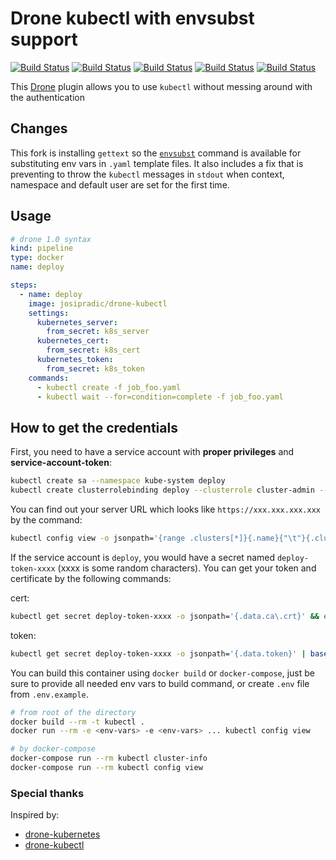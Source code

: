 # Drone kubectl with envsubst support
[![Build Status](https://img.shields.io/docker/stars/josipradic/drone-kubectl)](https://hub.docker.com/r/josipradic/drone-kubectl) [![Build Status](https://img.shields.io/docker/pulls/josipradic/drone-kubectl)](https://hub.docker.com/r/josipradic/drone-kubectl) [![Build Status](https://img.shields.io/docker/cloud/automated/josipradic/jenkins-jnlp-cicd)](https://hub.docker.com/r/josipradic/drone-kubectl) [![Build Status](https://img.shields.io/docker/cloud/build/josipradic/jenkins-jnlp-cicd)](https://hub.docker.com/r/josipradic/drone-kubectl) [![Build Status](https://img.shields.io/github/v/tag/josipradic/drone-kubectl)](https://github.com/josipradic/drone-kubectl/releases)

This [Drone](https://drone.io/) plugin allows you to use `kubectl` without messing around with the authentication

## Changes

This fork is installing `gettext` so the [`envsubst`](https://linux.die.net/man/1/envsubst) command is available for substituting env vars in `.yaml` template files. It also includes a fix that is preventing to throw the `kubectl` messages in `stdout` when context, namespace and default user are set for the first time.

## Usage

```yaml
# drone 1.0 syntax
kind: pipeline
type: docker
name: deploy

steps:
  - name: deploy
    image: josipradic/drone-kubectl
    settings:
      kubernetes_server:
        from_secret: k8s_server
      kubernetes_cert:
        from_secret: k8s_cert
      kubernetes_token:
        from_secret: k8s_token
    commands:
      - kubectl create -f job_foo.yaml
      - kubectl wait --for=condition=complete -f job_foo.yaml

```

## How to get the credentials

First, you need to have a service account with **proper privileges** and **service-account-token**:
```bash
kubectl create sa --namespace kube-system deploy
kubectl create clusterrolebinding deploy --clusterrole cluster-admin --serviceaccount=kube-system:deploy
```

You can find out your server URL which looks like `https://xxx.xxx.xxx.xxx` by the command:
```bash
kubectl config view -o jsonpath='{range .clusters[*]}{.name}{"\t"}{.cluster.server}{"\n"}{end}'
```

If the service account is `deploy`, you would have a secret named `deploy-token-xxxx` (xxxx is some random characters).
You can get your token and certificate by the following commands:

cert:
```bash
kubectl get secret deploy-token-xxxx -o jsonpath='{.data.ca\.crt}' && echo
```
token:
```bash
kubectl get secret deploy-token-xxxx -o jsonpath='{.data.token}' | base64 --decode && echo
```

You can build this container using `docker build` or `docker-compose`, just be sure to provide all needed env vars to build command, or create `.env` file from `.env.example`.

```bash
# from root of the directory
docker build --rm -t kubectl .
docker run --rm -e <env-vars> -e <env-vars> ... kubectl config view

# by docker-compose
docker-compose run --rm kubectl cluster-info
docker-compose run --rm kubectl config view
```

### Special thanks

Inspired by:
- [drone-kubernetes](https://github.com/honestbee/drone-kubernetes)
- [drone-kubectl](https://github.com/sinlead/drone-kubectl)
